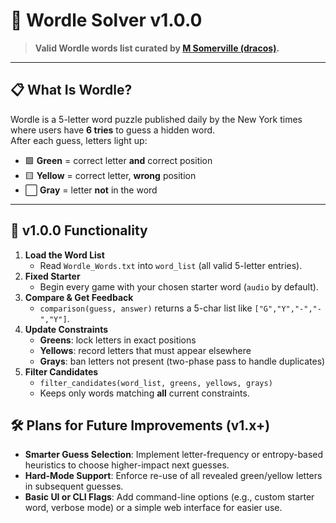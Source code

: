# 🧠 Wordle Solver v1.0.0

> **Valid Wordle words list curated by [M Somerville (dracos)](https://github.com/dracos).**

---

## 📋 What Is Wordle?

Wordle is a 5-letter word puzzle published daily by the New York times where users have **6 tries** to guess a hidden word.  
After each guess, letters light up:  
- 🟩 **Green** = correct letter **and** correct position  
- 🟨 **Yellow** = correct letter, **wrong** position  
- ⬜ **Gray** = letter **not** in the word  

---

## 🔧 v1.0.0 Functionality

1. **Load the Word List**  
   - Read `Wordle_Words.txt` into `word_list` (all valid 5-letter entries).
2. **Fixed Starter**  
   - Begin every game with your chosen starter word (`audio` by default).
3. **Compare & Get Feedback**  
   - `comparison(guess, answer)` returns a 5-char list like `["G","Y","-","-","Y"]`.
4. **Update Constraints**  
   - **Greens**: lock letters in exact positions  
   - **Yellows**: record letters that must appear elsewhere  
   - **Grays**: ban letters not present (two-phase pass to handle duplicates)
5. **Filter Candidates**  
   - `filter_candidates(word_list, greens, yellows, grays)`  
   - Keeps only words matching **all** current constraints.

## 🛠️ Plans for Future Improvements (v1.x+)

- **Smarter Guess Selection**: Implement letter-frequency or entropy-based heuristics to choose higher-impact next guesses.  
- **Hard-Mode Support**: Enforce re-use of all revealed green/yellow letters in subsequent guesses.  
- **Basic UI or CLI Flags**: Add command-line options (e.g., custom starter word, verbose mode) or a simple web interface for easier use. 

